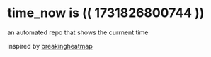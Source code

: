 # time_now is (( 1731826800744 ))

an automated repo that shows the currnent time

inspired by [breakingheatmap](https://github.com/breakingheatmap/breakingheatmap)